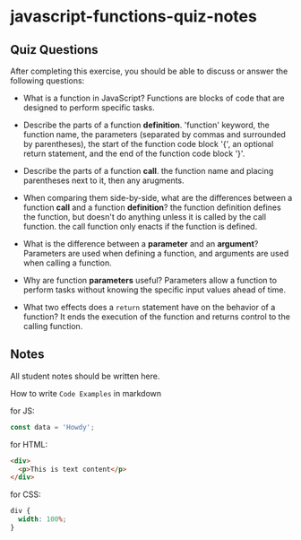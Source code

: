 # javascript-functions-quiz-notes

## Quiz Questions

After completing this exercise, you should be able to discuss or answer the following questions:

- What is a function in JavaScript?
  Functions are blocks of code that are designed to perform specific tasks.

- Describe the parts of a function **definition**.
  'function' keyword, the function name, the parameters (separated by commas and surrounded by parentheses), the start of the function code block '{', an optional return statement, and the end of the function code block '}'.

- Describe the parts of a function **call**.
  the function name and placing parentheses next to it, then any arugments.

- When comparing them side-by-side, what are the differences between a function **call** and a function **definition**?
  the function definition defines the function, but doesn't do anything unless it is called by the call function. the call function only enacts if the function is defined.

- What is the difference between a **parameter** and an **argument**?
  Parameters are used when defining a function, and arguments are used when calling a function.

- Why are function **parameters** useful?
  Parameters allow a function to perform tasks without knowing the specific input values ahead of time.

- What two effects does a `return` statement have on the behavior of a function?
  It ends the execution of the function and returns control to the calling function.

## Notes

All student notes should be written here.

How to write `Code Examples` in markdown

for JS:

```javascript
const data = 'Howdy';
```

for HTML:

```html
<div>
  <p>This is text content</p>
</div>
```

for CSS:

```css
div {
  width: 100%;
}
```

